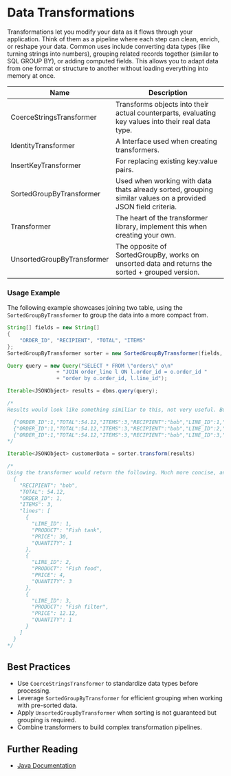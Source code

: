 # Data Transformations

Transformations let you modify your data as it flows through your application. Think of them as a pipeline where each step can clean, enrich, or reshape your data. Common uses include converting data types (like turning strings into numbers), grouping related records together (similar to SQL GROUP BY), or adding computed fields. This allows you to adapt data from one format or structure to another without loading everything into memory at once.

| Name                       | Description                                                                                                  |
| -------------------------- | ------------------------------------------------------------------------------------------------------------ |
| CoerceStringsTransformer   | Transforms objects into their actual counterparts, evaluating key values into their real data type.          |
| IdentityTransformer        | A Interface used when creating transformers.                                                                 |
| InsertKeyTransformer       | For replacing existing key:value pairs.                                                                      |
| SortedGroupByTransformer   | Used when working with data thats already sorted, grouping similar values on a provided JSON field criteria. |
| Transformer                | The heart of the transformer library, implement this when creating your own.                                 |
| UnsortedGroupByTransformer | The opposite of SortedGroupBy, works on unsorted data and returns the sorted + grouped version.              |

### Usage Example

The following example showcases joining two table, using the `SortedGroupByTransformer` to group the data into a more compact from.

```java
String[] fields = new String[]
{
    "ORDER_ID", "RECIPIENT", "TOTAL", "ITEMS"
};
SortedGroupByTransformer sorter = new SortedGroupByTransformer(fields, "lines");

Query query = new Query("SELECT * FROM \"orders\" o\n"
                + "JOIN order_line l ON l.order_id = o.order_id "
                + "order by o.order_id, l.line_id");

Iterable<JSONObject> results = dbms.query(query);

/*
Results would look like something similiar to this, not very useful. But it looks like the data is sorted.

  {"ORDER_ID":1,"TOTAL":54.12,"ITEMS":3,"RECIPIENT":"bob","LINE_ID":1,"PRODUCT":"Fish tank","PRICE":30.00,"QUANTITY":1}
  {"ORDER_ID":1,"TOTAL":54.12,"ITEMS":3,"RECIPIENT":"bob","LINE_ID":2,"PRODUCT":"Fish food","PRICE":4.00,"QUANTITY":3}
  {"ORDER_ID":1,"TOTAL":54.12,"ITEMS":3,"RECIPIENT":"bob","LINE_ID":3,"PRODUCT":"Fish filter","PRICE":12.12,"QUANTITY":1}
*/

Iterable<JSONObject> customerData = sorter.transform(results)

/*
Using the transformer would return the following. Much more concise, and notably a much smaller footprint
  {
    "RECIPIENT": "bob",
    "TOTAL": 54.12,
    "ORDER_ID": 1,
    "ITEMS": 3,
    "lines": [
      {
        "LINE_ID": 1,
        "PRODUCT": "Fish tank",
        "PRICE": 30,
        "QUANTITY": 1
      },
      {
        "LINE_ID": 2,
        "PRODUCT": "Fish food",
        "PRICE": 4,
        "QUANTITY": 3
      },
      {
        "LINE_ID": 3,
        "PRODUCT": "Fish filter",
        "PRICE": 12.12,
        "QUANTITY": 1
      }
    ]
  }
*/
```

## Best Practices

- Use `CoerceStringsTransformer` to standardize data types before processing.
- Leverage `SortedGroupByTransformer` for efficient grouping when working with pre-sorted data.
- Apply `UnsortedGroupByTransformer` when sorting is not guaranteed but grouping is required.
- Combine transformers to build complex transformation pipelines.

## Further Reading

- [Java Documentation](https://docs.invirgance.com/javadocs/convirgance/latest/com/invirgance/convirgance/transform/package-summary.html)
